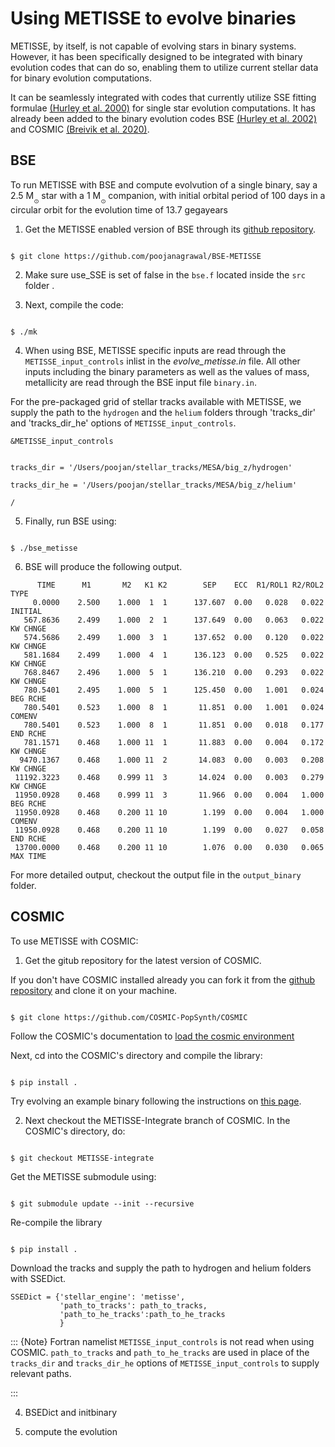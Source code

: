 # Using METISSE to evolve binaries

METISSE, by itself, is not capable of evolving stars in binary systems. However, it has been specifically designed to be integrated with binary evolution codes that can do so, enabling them to utilize current stellar data for binary evolution computations.

It can be seamlessly integrated with codes that currently utilize SSE fitting formulae [(Hurley et al. 2000)](https://ui.adsabs.harvard.edu/abs/2000MNRAS.315..543H/abstract) for single star evolution computations.
It has already been added to the binary evolution codes BSE [(Hurley et al. 2002)](https://ui.adsabs.harvard.edu/abs/2002MNRAS.329..897H/abstract) and COSMIC [(Breivik et al. 2020)](https://ui.adsabs.harvard.edu/abs/2020ApJ...898...71B/abstract).


## BSE 
 
To run METISSE with BSE and compute evolvution of a single binary, say a 2.5 M<sub>$_\odot$</sub> star with a 1 M<sub>$_\odot$</sub> companion, with initial orbital period of 100 days in a circular orbit for the evolution time of 13.7 gegayears  

1. Get the METISSE enabled version of BSE through its [github repository](https://github.com/poojanagrawal/BSE-METISSE).


``` console

$ git clone https://github.com/poojanagrawal/BSE-METISSE

```


2. Make sure use_SSE is set of false in the `bse.f` located inside the `src` folder .

3. Next, compile the code:

``` console

$ ./mk

```

4. When using BSE, METISSE specific inputs are read through the `METISSE_input_controls` inlist in the *evolve_metisse.in* file. All other inputs including the binary parameters as well as the values of mass, metallicity are read through the BSE input file `binary.in`. 

For the pre-packaged grid of stellar tracks available with METISSE, we supply the path to the `hydrogen` and the `helium` folders through 'tracks_dir' and 'tracks_dir_he' options of `METISSE_input_controls`.

```
&METISSE_input_controls


tracks_dir = '/Users/poojan/stellar_tracks/MESA/big_z/hydrogen'
            
tracks_dir_he = '/Users/poojan/stellar_tracks/MESA/big_z/helium'

/

```

5.  Finally, run BSE using:

``` console

$ ./bse_metisse

```

6. BSE will produce the following output.

``` console
      TIME      M1       M2   K1 K2        SEP    ECC  R1/ROL1 R2/ROL2  TYPE
     0.0000    2.500    1.000  1  1      137.607  0.00   0.028   0.022  INITIAL 
   567.8636    2.499    1.000  2  1      137.649  0.00   0.063   0.022  KW CHNGE
   574.5686    2.499    1.000  3  1      137.652  0.00   0.120   0.022  KW CHNGE
   581.1684    2.499    1.000  4  1      136.123  0.00   0.525   0.022  KW CHNGE
   768.8467    2.496    1.000  5  1      136.210  0.00   0.293   0.022  KW CHNGE
   780.5401    2.495    1.000  5  1      125.450  0.00   1.001   0.024  BEG RCHE
   780.5401    0.523    1.000  8  1       11.851  0.00   1.001   0.024  COMENV  
   780.5401    0.523    1.000  8  1       11.851  0.00   0.018   0.177  END RCHE
   781.1571    0.468    1.000 11  1       11.883  0.00   0.004   0.172  KW CHNGE
  9470.1367    0.468    1.000 11  2       14.083  0.00   0.003   0.208  KW CHNGE
 11192.3223    0.468    0.999 11  3       14.024  0.00   0.003   0.279  KW CHNGE
 11950.0928    0.468    0.999 11  3       11.966  0.00   0.004   1.000  BEG RCHE
 11950.0928    0.468    0.200 11 10        1.199  0.00   0.004   1.000  COMENV  
 11950.0928    0.468    0.200 11 10        1.199  0.00   0.027   0.058  END RCHE
 13700.0000    0.468    0.200 11 10        1.076  0.00   0.030   0.065  MAX TIME
```

For more detailed output, checkout the output file in the `output_binary` folder.


 <!-- `popbin.f`.  -->



## COSMIC 


To use METISSE with COSMIC: 

1. Get the gitub repository for the latest version of COSMIC.

If you don't have COSMIC installed already you can fork it from the [github repository](https://github.com/COSMIC-PopSynth/COSMIC/tree/develop) and clone it on your machine.


``` console

$ git clone https://github.com/COSMIC-PopSynth/COSMIC

```

Follow the COSMIC's documentation to [load the cosmic environment](https://cosmic-popsynth.github.io/COSMIC/install/index.html#)

Next, cd into the COSMIC's directory and compile the library: 


``` console

$ pip install .

```


Try evolving an example binary following the instructions on [this page](https://cosmic-popsynth.github.io/COSMIC/examples/index.html#). 


2. Next checkout the METISSE-Integrate branch of COSMIC. In the COSMIC's directory, do:


``` console

$ git checkout METISSE-integrate

```

Get the METISSE submodule using:

``` console

$ git submodule update --init --recursive

```


Re-compile the library


``` console

$ pip install .

```



Download the tracks and supply the path to hydrogen and helium folders with SSEDict.

``` ipython
SSEDict = {'stellar_engine': 'metisse', 
		   'path_to_tracks': path_to_tracks, 
		   'path_to_he_tracks':path_to_he_tracks 
		   }
```

::: {Note}
Fortran namelist `METISSE_input_controls` is not read when using COSMIC. `path_to_tracks` and `path_to_he_tracks` are used in place of the `tracks_dir`  and `tracks_dir_he` options of `METISSE_input_controls` to supply relevant paths. 

::: 


4. BSEDict and initbinary

5. compute the evolution





